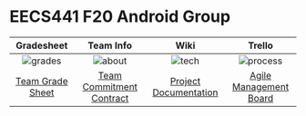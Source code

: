 # EECS441 F20 Android Group

| Gradesheet | Team Info |  Wiki |  Trello   |
|:----------:|:---------:|:-----:|:---------:|
|![grades]|![about]|![tech]|![process]|
|[Team Grade Sheet][grade sheet]|[Team Commitment Contract][about_page]|[Project Documentation][tech_page]|[Agile Management Board][process_page]|

[grades]: https://github.com/UM-EECS-441/labs/blob/master/docs/img/admin/grades3.png "Grade Sheet"
[about]: https://github.com/UM-EECS-441/labs/blob/master/docs/img/admin/team.png "Team Info"
<!-- [setup]: https://github.com/CAEN/michigan-covid19-check/blob/dev/public/tools.png "Setup and Install" -->
[tech]: https://github.com/UM-EECS-441/labs/blob/master/docs/img/admin/wiki.png "Wiki"
[process]: https://github.com/UM-EECS-441/labs/blob/master/docs/img/admin/board.png "Board"
[grade sheet]: https://docs.google.com/spreadsheets/d/1gCBonEM7pENapuPvllwpZNrV7Z6xw3wDUYHzfT3OFLQ/edit?usp=sharing
[about_page]: https://
<!-- [setup_page]: https://github.com/CAEN/michigan-covid19-check/wiki/Setup-and-Install) -->
[tech_page]: https://github.com/UM-EECS-441/androidgroup/wiki
[process_page]: https://trello.com/b/6tu6Amve/android-group
